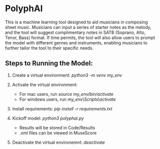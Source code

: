 # PolyphAI

This is a machine learning tool designed to aid musicians in composing sheet music. Musicians can input a series of starter notes as the melody, and the tool will suggest complimentary notes in SATB (Soprano, Alto, Tenor, Bass) format. If time permits, the tool will also allow users to prompt the model with different genres and instruments, enabling musicians to further tailor the tool to their specific needs.

## Steps to Running the Model:
1. Create a virtual environment: _python3 -m venv my_env_

2. Activate the virtual environment:
   - For mac users, run _source my_env/bin/activate_
   - For windows users, run _my_env\Scripts\activate_

3. Install requirements: _pip install -r requirements.txt_

4. Kickoff model: _python3 polyphai.py_
   - Results will be stored in Code/Results
   - .xml files can be viewed in MuseScore

5. Deactivate the virtual environemnt: _deactivate_
